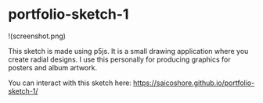 # portfolio-sketch-1

!(screenshot.png)

This sketch is made using p5js. It is a small drawing application where you create radial designs. I use this personally for producing graphics for posters and album artwork.

You can interact with this sketch here: https://saicoshore.github.io/portfolio-sketch-1/
